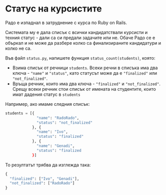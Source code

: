 # Статус на курсистите

Радо е изпаднал в затруднение с курса по Ruby on Rails.

Системата му е дала списък с всички кандидатствали курсисти и техния статус - дали са си предали задачите или не. Обаче Радо се е объркал и не може да разбере колко са финализираните кандидатури и колко не са.

Във файл `status.py`, напишете функция `status_count(students)`, която:

* Взима списък от речници `students`. Всеки речни в списъка има два ключа - `"name"` и `"status"`, като статусът може да е `"finalized"` или `"not_finalized"`.
* Връща речник, които има два ключа - `"finalized"` и `"not_finalized"`. Срещу всеки речник стои списък от имената на студентите, които имат дадения статус в `students`

Например, ако имаме следния списък:

```python
students = [{
              "name": "RadoRado",
              "status": "not_finalized"
            }, {
              "name": "Ivo",
              "status": "finalized"
            }, {
              "name": "Genadi",
              "status": "finalized
            }]
```

То резултатът трябва да изглежда така:

```python
{
  "finalized": ["Ivo", "Genadi"],
  "not_finalized": ["RadoRado"]
}
```
